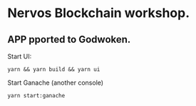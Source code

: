 # Nervos Blockchain workshop. 
## APP pported to Godwoken.

Start UI:

```
yarn && yarn build && yarn ui
```

Start Ganache (another console)
```
yarn start:ganache
```